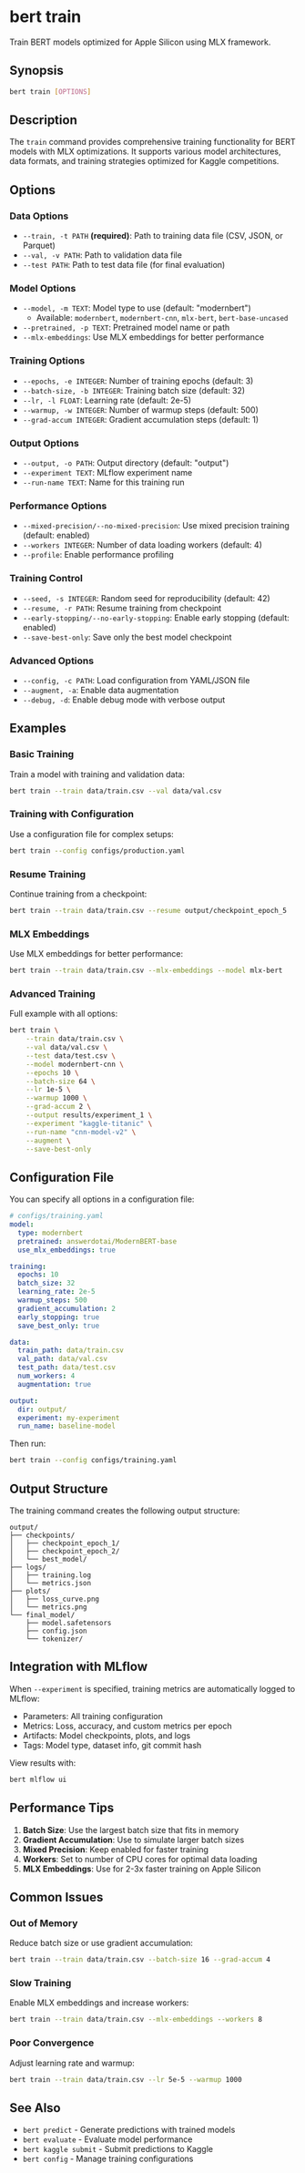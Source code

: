 # bert train

Train BERT models optimized for Apple Silicon using MLX framework.

## Synopsis

```bash
bert train [OPTIONS]
```

## Description

The `train` command provides comprehensive training functionality for BERT models with MLX optimizations. It supports various model architectures, data formats, and training strategies optimized for Kaggle competitions.

## Options

### Data Options

- `--train, -t PATH` **(required)**: Path to training data file (CSV, JSON, or Parquet)
- `--val, -v PATH`: Path to validation data file
- `--test PATH`: Path to test data file (for final evaluation)

### Model Options

- `--model, -m TEXT`: Model type to use (default: "modernbert")
  - Available: `modernbert`, `modernbert-cnn`, `mlx-bert`, `bert-base-uncased`
- `--pretrained, -p TEXT`: Pretrained model name or path
- `--mlx-embeddings`: Use MLX embeddings for better performance

### Training Options

- `--epochs, -e INTEGER`: Number of training epochs (default: 3)
- `--batch-size, -b INTEGER`: Training batch size (default: 32)
- `--lr, -l FLOAT`: Learning rate (default: 2e-5)
- `--warmup, -w INTEGER`: Number of warmup steps (default: 500)
- `--grad-accum INTEGER`: Gradient accumulation steps (default: 1)

### Output Options

- `--output, -o PATH`: Output directory (default: "output")
- `--experiment TEXT`: MLflow experiment name
- `--run-name TEXT`: Name for this training run

### Performance Options

- `--mixed-precision/--no-mixed-precision`: Use mixed precision training (default: enabled)
- `--workers INTEGER`: Number of data loading workers (default: 4)
- `--profile`: Enable performance profiling

### Training Control

- `--seed, -s INTEGER`: Random seed for reproducibility (default: 42)
- `--resume, -r PATH`: Resume training from checkpoint
- `--early-stopping/--no-early-stopping`: Enable early stopping (default: enabled)
- `--save-best-only`: Save only the best model checkpoint

### Advanced Options

- `--config, -c PATH`: Load configuration from YAML/JSON file
- `--augment, -a`: Enable data augmentation
- `--debug, -d`: Enable debug mode with verbose output

## Examples

### Basic Training

Train a model with training and validation data:

```bash
bert train --train data/train.csv --val data/val.csv
```

### Training with Configuration

Use a configuration file for complex setups:

```bash
bert train --config configs/production.yaml
```

### Resume Training

Continue training from a checkpoint:

```bash
bert train --train data/train.csv --resume output/checkpoint_epoch_5
```

### MLX Embeddings

Use MLX embeddings for better performance:

```bash
bert train --train data/train.csv --mlx-embeddings --model mlx-bert
```

### Advanced Training

Full example with all options:

```bash
bert train \
    --train data/train.csv \
    --val data/val.csv \
    --test data/test.csv \
    --model modernbert-cnn \
    --epochs 10 \
    --batch-size 64 \
    --lr 1e-5 \
    --warmup 1000 \
    --grad-accum 2 \
    --output results/experiment_1 \
    --experiment "kaggle-titanic" \
    --run-name "cnn-model-v2" \
    --augment \
    --save-best-only
```

## Configuration File

You can specify all options in a configuration file:

```yaml
# configs/training.yaml
model:
  type: modernbert
  pretrained: answerdotai/ModernBERT-base
  use_mlx_embeddings: true

training:
  epochs: 10
  batch_size: 32
  learning_rate: 2e-5
  warmup_steps: 500
  gradient_accumulation: 2
  early_stopping: true
  save_best_only: true

data:
  train_path: data/train.csv
  val_path: data/val.csv
  test_path: data/test.csv
  num_workers: 4
  augmentation: true

output:
  dir: output/
  experiment: my-experiment
  run_name: baseline-model
```

Then run:

```bash
bert train --config configs/training.yaml
```

## Output Structure

The training command creates the following output structure:

```
output/
├── checkpoints/
│   ├── checkpoint_epoch_1/
│   ├── checkpoint_epoch_2/
│   └── best_model/
├── logs/
│   ├── training.log
│   └── metrics.json
├── plots/
│   ├── loss_curve.png
│   └── metrics.png
└── final_model/
    ├── model.safetensors
    ├── config.json
    └── tokenizer/
```

## Integration with MLflow

When `--experiment` is specified, training metrics are automatically logged to MLflow:

- Parameters: All training configuration
- Metrics: Loss, accuracy, and custom metrics per epoch
- Artifacts: Model checkpoints, plots, and logs
- Tags: Model type, dataset info, git commit hash

View results with:

```bash
bert mlflow ui
```

## Performance Tips

1. **Batch Size**: Use the largest batch size that fits in memory
2. **Gradient Accumulation**: Use to simulate larger batch sizes
3. **Mixed Precision**: Keep enabled for faster training
4. **Workers**: Set to number of CPU cores for optimal data loading
5. **MLX Embeddings**: Use for 2-3x faster training on Apple Silicon

## Common Issues

### Out of Memory

Reduce batch size or use gradient accumulation:

```bash
bert train --train data/train.csv --batch-size 16 --grad-accum 4
```

### Slow Training

Enable MLX embeddings and increase workers:

```bash
bert train --train data/train.csv --mlx-embeddings --workers 8
```

### Poor Convergence

Adjust learning rate and warmup:

```bash
bert train --train data/train.csv --lr 5e-5 --warmup 1000
```

## See Also

- `bert predict` - Generate predictions with trained models
- `bert evaluate` - Evaluate model performance
- `bert kaggle submit` - Submit predictions to Kaggle
- `bert config` - Manage training configurations
